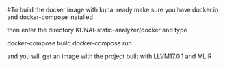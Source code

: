 #To build the docker image with kunai ready make sure you have docker.io and docker-compose installed


then enter the directory KUNAI-static-analyzer/docker and type

docker-compose build
docker-compose run

and you will get an image with the project built with LLVM17.0.1 and MLIR
